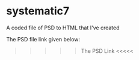 # systematic7
A coded file of PSD to HTML that I've created

The PSD file link given below:
>>>>> The PSD Link <<<<<
